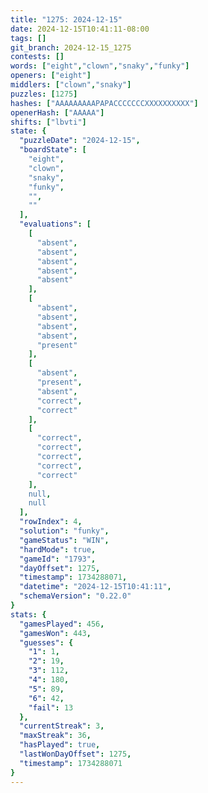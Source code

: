 ```yaml
---
title: "1275: 2024-12-15"
date: 2024-12-15T10:41:11-08:00
tags: []
git_branch: 2024-12-15_1275
contests: []
words: ["eight","clown","snaky","funky"]
openers: ["eight"]
middlers: ["clown","snaky"]
puzzles: [1275]
hashes: ["AAAAAAAAAPAPACCCCCCCXXXXXXXXXX"]
openerHash: ["AAAAA"]
shifts: ["lbvti"]
state: {
  "puzzleDate": "2024-12-15",
  "boardState": [
    "eight",
    "clown",
    "snaky",
    "funky",
    "",
    ""
  ],
  "evaluations": [
    [
      "absent",
      "absent",
      "absent",
      "absent",
      "absent"
    ],
    [
      "absent",
      "absent",
      "absent",
      "absent",
      "present"
    ],
    [
      "absent",
      "present",
      "absent",
      "correct",
      "correct"
    ],
    [
      "correct",
      "correct",
      "correct",
      "correct",
      "correct"
    ],
    null,
    null
  ],
  "rowIndex": 4,
  "solution": "funky",
  "gameStatus": "WIN",
  "hardMode": true,
  "gameId": "1793",
  "dayOffset": 1275,
  "timestamp": 1734288071,
  "datetime": "2024-12-15T10:41:11",
  "schemaVersion": "0.22.0"
}
stats: {
  "gamesPlayed": 456,
  "gamesWon": 443,
  "guesses": {
    "1": 1,
    "2": 19,
    "3": 112,
    "4": 180,
    "5": 89,
    "6": 42,
    "fail": 13
  },
  "currentStreak": 3,
  "maxStreak": 36,
  "hasPlayed": true,
  "lastWonDayOffset": 1275,
  "timestamp": 1734288071
}
---
```

<!-- more -->
